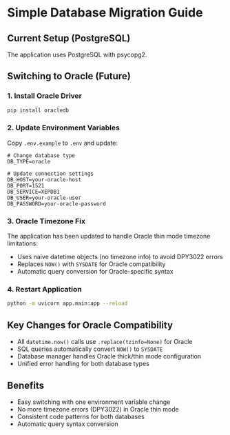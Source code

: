 # Simple Database Migration Guide

## Current Setup (PostgreSQL)
The application uses PostgreSQL with psycopg2.

## Switching to Oracle (Future)

### 1. Install Oracle Driver
```bash
pip install oracledb
```

### 2. Update Environment Variables
Copy `.env.example` to `.env` and update:

```env
# Change database type
DB_TYPE=oracle

# Update connection settings
DB_HOST=your-oracle-host
DB_PORT=1521
DB_SERVICE=XEPDB1
DB_USER=your-oracle-user
DB_PASSWORD=your-oracle-password
```

### 3. Oracle Timezone Fix
The application has been updated to handle Oracle thin mode timezone limitations:
- Uses naive datetime objects (no timezone info) to avoid DPY3022 errors
- Replaces `NOW()` with `SYSDATE` for Oracle compatibility
- Automatic query conversion for Oracle-specific syntax

### 4. Restart Application
```bash
python -m uvicorn app.main:app --reload
```

## Key Changes for Oracle Compatibility
- All `datetime.now()` calls use `.replace(tzinfo=None)` for Oracle
- SQL queries automatically convert `NOW()` to `SYSDATE`
- Database manager handles Oracle thick/thin mode configuration
- Unified error handling for both database types

## Benefits
- Easy switching with one environment variable change
- No more timezone errors (DPY3022) in Oracle thin mode
- Consistent code patterns for both databases
- Automatic query syntax conversion
